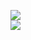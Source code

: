[![](https://img.shields.io/badge/Made%20With-Github%20Spray-lightgrey.svg?style=for-the-badge&logo=github)](https://github.com/Annihil/github-spray#23814)  
[![](https://i.imgur.com/2DrTn0Z.gif)](https://github.com/Annihil/github-spray)